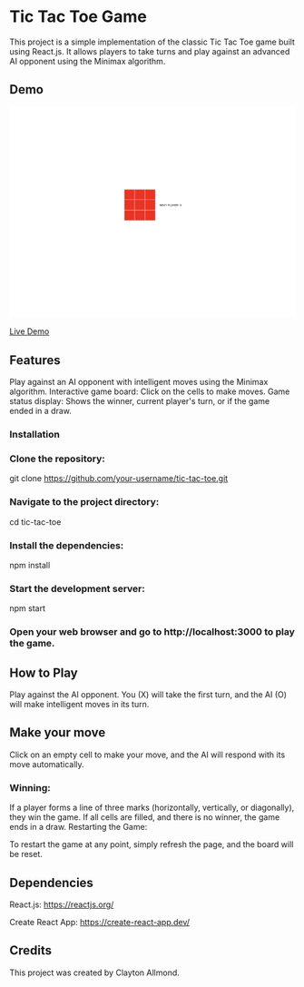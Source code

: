 # Tic Tac Toe Game

This project is a simple implementation of the classic Tic Tac Toe game built using React.js. It allows players to take turns and play against an advanced AI opponent using the Minimax algorithm.

## Demo

![Screenshot of the tic-tac-toe game](https://github.com/Clay0277/Tic-Tac-Toe/blob/478a162308faebb036a2d2a11d8e7641de18aa1b/img/Screenshot%202023-07-27%20at%2012.20.23%20PM.png)

[Live Demo](https://tic-tac-toe-3w8b.onrender.com)

## Features

Play against an AI opponent with intelligent moves using the Minimax algorithm.
Interactive game board: Click on the cells to make moves.
Game status display: Shows the winner, current player's turn, or if the game ended in a draw.

### Installation

### Clone the repository:

git clone https://github.com/your-username/tic-tac-toe.git

### Navigate to the project directory:

cd tic-tac-toe

### Install the dependencies:

npm install

### Start the development server:

npm start

### Open your web browser and go to http://localhost:3000 to play the game.

## How to Play

Play against the AI opponent. You (X) will take the first turn, and the AI (O) will make intelligent moves in its turn.

## Make your move

Click on an empty cell to make your move, and the AI will respond with its move automatically.

### Winning:

If a player forms a line of three marks (horizontally, vertically, or diagonally), they win the game.
If all cells are filled, and there is no winner, the game ends in a draw.
Restarting the Game:

To restart the game at any point, simply refresh the page, and the board will be reset.

## Dependencies

React.js: https://reactjs.org/

Create React App: https://create-react-app.dev/

## Credits

This project was created by Clayton Allmond.
